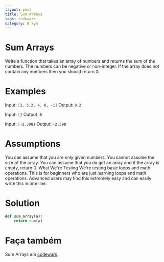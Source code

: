 ```yaml
---
layout: post
title: Sum Arrays
tags: codewars
category: 8 kyu
---
```


# Sum Arrays
Write a function that takes an array of numbers and returns the sum of the numbers. The numbers can be negative or non-integer. If the array does not contain any numbers then you should return 0.

# Examples
Input: `[1, 5.2, 4, 0, -1]`
Output: `9.2`

Input: `[]`
Output: `0`

Input: `[-2.398]`
Output: `-2.398`

# Assumptions
You can assume that you are only given numbers.
You cannot assume the size of the array.
You can assume that you do get an array and if the array is empty, return 0.
What We're Testing
We're testing basic loops and math operations. This is for beginners who are just learning loops and math operations.
Advanced users may find this extremely easy and can easily write this in one line.

# Solution
```python
def sum_array(a):
    return sum(a)
```

# Faça também
Sum Arrays em [codewars](https://www.codewars.com/kata/53dc54212259ed3d4f00071c)